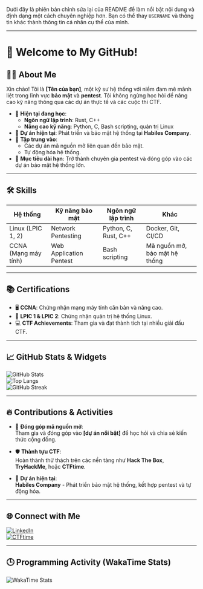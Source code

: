 Dưới đây là phiên bản chỉnh sửa lại của README để làm nổi bật nội dung và định dạng một cách chuyên nghiệp hơn. Bạn có thể thay `USERNAME` và thông tin khác thành thông tin cá nhân cụ thể của mình.

---

# 👋 Welcome to My GitHub!

## 👨‍💻 About Me
Xin chào! Tôi là **[Tên của bạn]**, một kỹ sư hệ thống với niềm đam mê mãnh liệt trong lĩnh vực **bảo mật** và **pentest**. Tôi không ngừng học hỏi để nâng cao kỹ năng thông qua các dự án thực tế và các cuộc thi CTF.

- 🌱 **Hiện tại đang học**:  
  - **Ngôn ngữ lập trình**: Rust, C++  
  - **Nâng cao kỹ năng**: Python, C, Bash scripting, quản trị Linux  
- 🏢 **Dự án hiện tại**: Phát triển và bảo mật hệ thống tại **Habiles Company**.  
- 🔭 **Tập trung vào**:  
  - Các dự án mã nguồn mở liên quan đến bảo mật.  
  - Tự động hóa hệ thống.  
- 🎯 **Mục tiêu dài hạn**: Trở thành chuyên gia pentest và đóng góp vào các dự án bảo mật hệ thống lớn.  

---

## 🛠️ Skills

| **Hệ thống**         | **Kỹ năng bảo mật**     | **Ngôn ngữ lập trình** | **Khác**                     |
|-----------------------|------------------------|-------------------------|------------------------------|
| Linux (LPIC 1, 2)     | Network Pentesting     | Python, C, Rust, C++    | Docker, Git, CI/CD           |
| CCNA (Mạng máy tính)  | Web Application Pentest| Bash scripting          | Mã nguồn mở, bảo mật hệ thống |

---

## 📚 Certifications

- 🖥️ **CCNA**: Chứng nhận mạng máy tính căn bản và nâng cao.  
- 🐧 **LPIC 1 & LPIC 2**: Chứng nhận quản trị hệ thống Linux.  
- 💻 **CTF Achievements**: Tham gia và đạt thành tích tại nhiều giải đấu CTF.  

---

## 📈 GitHub Stats & Widgets

![GitHub Stats](https://github-readme-stats.vercel.app/api?username=USERNAME&show_icons=true&theme=dark&count_private=true)  
![Top Langs](https://github-readme-stats.vercel.app/api/top-langs/?username=USERNAME&layout=compact&theme=dark)  
![GitHub Streak](https://github-readme-streak-stats.herokuapp.com/?user=USERNAME&theme=dark)  

---

## 🔥 Contributions & Activities

- 🌟 **Đóng góp mã nguồn mở**:  
  Tham gia và đóng góp vào **[dự án nổi bật]** để học hỏi và chia sẻ kiến thức cộng đồng.  

- 🛡️ **Thành tựu CTF**:  
  Hoàn thành thử thách trên các nền tảng như **Hack The Box**, **TryHackMe**, hoặc **CTFtime**.  

- 🚀 **Dự án hiện tại**:  
  **Habiles Company** - Phát triển bảo mật hệ thống, kết hợp pentest và tự động hóa.  

---

## 🌐 Connect with Me

[![LinkedIn](https://img.shields.io/badge/-LinkedIn-blue?style=flat-square&logo=linkedin&logoColor=white)](https://linkedin.com/in/Nem0T03)  
[![CTFtime](https://img.shields.io/badge/-CTFtime-orange?style=flat-square&logo=protonmail&logoColor=white)](https://ctftime.org/user/Nem0T03)  


---

## 🕒 Programming Activity (WakaTime Stats)
![WakaTime Stats](https://github-readme-stats.vercel.app/api/wakatime?username=USERNAME&theme=dark)


